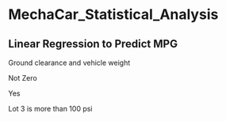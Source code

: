 # MechaCar_Statistical_Analysis

## Linear Regression to Predict MPG

Ground clearance and vehicle weight

Not Zero

Yes

Lot 3 is more than 100 psi
